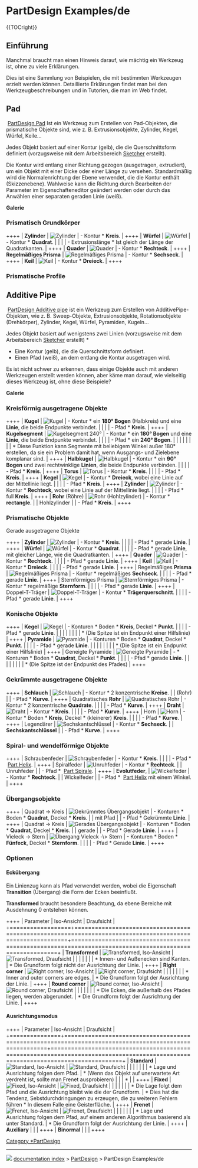 # PartDesign Examples/de
{{TOCright}}

## Einführung

Manchmal braucht man einen Hinweis darauf, wie mächtig ein Werkzeug ist, ohne zu viele Erklärungen.

Dies ist eine Sammlung von Beispielen, die mit bestimmten Werkzeugen erzielt werden können. Detaillierte Erklärungen findet man bei den Werkzeugbeschreibungen und in Tutorien, die man im Web findet.

## Pad

<img alt="" src=images/PartDesign_Pad.svg  style="width   *24px;"> [PartDesign Pad](PartDesign_Pad/de.md) Ist ein Werkzeug zum Erstellen von Pad-Objekten, die prismatische Objekte sind, wie z. B. Extrusionsobjekte, Zylinder, Kegel, Würfel, Keile\...

Jedes Objekt basiert auf einer Kontur (gelb), die die Querschnittsform definiert (vorzugsweise mit dem Arbeitsbereich [Sketcher](Sketcher_Workbench.md) erstellt).

Die Kontur wird entlang einer Richtung gezogen (ausgetragen, extrudiert), um ein Objekt mit einer Dicke oder einer Länge zu versehen.
Standardmäßig wird die Normalenrichtung der Ebene verwendet, die die Kontur enthält (Skizzenebene). Wahlweise kann die Richtung durch Bearbeiten der Parameter im Eigenschafteneditor geändert werden oder durch das Anwählen einer separaten geraden Linie (weiß).


<div class="mw-collapsible mw-collapsed">

**Galerie**


<div class="mw-collapsible-content toccolours">

### Prismatisch Grundkörper 

++++
| **Zylinder**            | <img alt="Zylinder" src=images/PartDesign_ExamplePad-01.png  style="width   *200px;">                       | -   Kontur   * **Kreis**.                                       |
++++
| **Würfel**              | <img alt="Würfel" src=images/PartDesign_ExamplePad-02.png  style="width   *200px;">                           | -   Kontur   * **Quadrat**.                                     |
|                         |                                                                                         | -   Extrusionslänge   * Ist gleich der Länge der Quadratkanten. |
++++
| **Quader**              | <img alt="Quader" src=images/PartDesign_ExamplePad-03.png  style="width   *200px;">                           | -   Kontur   * **Rechteck**.                                    |
++++
| **Regelmäßiges Prisma** | <img alt="Regelmäßiges Prisma" src=images/PartDesign_ExamplePad-04.png  style="width   *200px;"> | -   Kontur   * **Sechseck**.                                    |
++++
| **Keil**                | <img alt="Keil" src=images/PartDesign_ExamplePad-05.png  style="width   *200px;">                               | -   Kontur   * **Dreieck**.                                     |
++++

### Prismatische Profile 


</div>


</div>

## Additive Pipe 

<img alt="" src=images/PartDesign_AdditivePipe.svg  style="width   *24px;"> [PartDesign Additive pipe](PartDesign_AdditivePipe/de.md) ist ein Werkzeug zum Erstellen von AdditivePipe-Objekten, wie z. B. Sweep-Objekte, Extrusionsobjekte, Rotationsobjekte (Drehkörper), Zylinder, Kegel, Würfel, Pyramiden, Kugeln\...

Jedes Objekt basiert auf wenigstens zwei Linien (vorzugsweise mit dem Arbeitsbereich [Sketcher](Sketcher_Workbench/de.md) erstellt)   *

-   Eine Kontur (gelb), die die Querschnittsform definiert.
-   Einen Pfad (weiß), an dem entlang die Kontur ausgetragen wird.

Es ist nicht schwer zu erkennen, dass einige Objekte auch mit anderen Werkzeugen erstellt werden können, aber käme man darauf, wie vielseitig dieses Werkzeug ist, ohne diese Beispiele?


<div class="mw-collapsible mw-collapsed">

**Galerie**


<div class="mw-collapsible-content toccolours">

### Kreisförmig ausgetragene Objekte 

++++
| **Kugel**        | <img alt="Kugel" src=images/PartDesign_ExampleSphere-01.png  style="width   *200px;">                            | -   Kontur   * ein **180° Bogen** (Halbkreis) und eine **Linie**, die beide Endpunkte verbindet.                                                           |
|                  |                                                                                           | -   Pfad   * **Kreis**.                                                                                                                                    |
++++
| **Kugelsegment** | <img alt="Kugelsegment 240°" src=images/PartDesign_ExampleSphere-02.png  style="width   *200px;">    | -   Kontur   * ein **180° Bogen** und eine **Linie**, die beide Endpunkte verbindet.                                                                       |
|                  |                                                                                           | -   Pfad   * ein **240° Bogen**.                                                                                                                           |
|                  |                                                                                           |                                                                                                                                                         |
|                  |                                                                                           |    *   Diese Funktion kann Segmente mit beliebigem Winkel außer 180° erstellen, da sie ein Problem damit hat, wenn Ausgangs- und Zielebene komplanar sind. |
++++
| **Halbkugel**    | <img alt="Halbkugel" src=images/PartDesign_ExampleSphere-03.png  style="width   *200px;">                    | -   Kontur   * ein **90° Bogen** und zwei rechtwinklige **Linien**, die beide Endpunkte verbinden.                                                         |
|                  |                                                                                           | -   Pfad   * **Kreis**.                                                                                                                                    |
++++
| **Torus**        | <img alt="Torus" src=images/PartDesign_ExampleTorus-01.png  style="width   *200px;">                             | -   Kontur   * **Kreis**.                                                                                                                                  |
|                  |                                                                                           | -   Pfad   * **Kreis**.                                                                                                                                    |
++++
| **Kegel**        | <img alt="Kegel" src=images/PartDesign_ExampleTorus-04.png  style="width   *200px;">                             | -   Kontur   * **Dreieck**, wobei eine Linie auf der Mittellinie liegt.                                                                                    |
|                  |                                                                                           | -   Pfad   * **Kreis**.                                                                                                                                    |
++++
| **Zylinder**     | <img alt="Zylinder" src=images/PartDesign_ExampleTorus-02.png  style="width   *200px;">                       | -   Kontur   * **Rechteck**, wobei eine Linie auf der Mittellinie liegt.                                                                                   |
|                  |                                                                                           | -   Pfad   * full **Kreis**.                                                                                                                               |
++++
| **Rohr** (Röhre) | <img alt="Rohr (Hohlzylinder)" src=images/PartDesign_ExampleTorus-03.png  style="width   *200px;"> | -   Kontur   * **rectangle**.                                                                                                                              |
| Hohlzylinder     |                                                                                           | -   Pfad   * **Kreis**.                                                                                                                                    |
++++

### Prismatische Objekte 

Gerade ausgetragene Objekte

++++
| **Zylinder**            | <img alt="Zylinder" src=images/PartDesign_ExamplePrism-01.png  style="width   *200px;">                           | -   Kontur   * **Kreis**.                                                 |
|                         |                                                                                               | -   Pfad   * gerade **Linie**.                                            |
++++
| **Würfel**              | <img alt="Würfel" src=images/PartDesign_ExamplePrism-02.png  style="width   *200px;">                               | -   Kontur   * **Quadrat**.                                               |
|                         |                                                                                               | -   Pfad   * gerade **Linie**, mit gleicher Länge, wie die Quadratkanten. |
++++
| **Quader**              | <img alt="Quader" src=images/PartDesign_ExamplePrism-03.png  style="width   *200px;">                               | -   Kontur   * **Rechteck**.                                              |
|                         |                                                                                               | -   Pfad   * gerade **Linie**.                                            |
++++
| **Keil**                | <img alt="Keil" src=images/PartDesign_ExamplePrism-04.png  style="width   *200px;">                                   | -   Kontur   * **Dreieck**.                                               |
|                         |                                                                                               | -   Pfad   * gerade **Linie**.                                            |
++++
| Regelmäßiges **Prisma** | <img alt="Regelmäßiges Prisma" src=images/PartDesign_ExamplePrism-05.png  style="width   *200px;">     | -   Kontur   * regelmäßiges **Sechseck**.                                 |
|                         |                                                                                               | -   Pfad   * gerade **Linie**.                                            |
++++
| Sternförmiges Prisma    | <img alt=" Sternförmiges Prisma" src=images/PartDesign_ExamplePrism-06.png  style="width   *200px;"> | -   Kontur   * regelmäßige **Sternform**.                                 |
|                         |                                                                                               | -   Pfad   * gerade **Linie**.                                            |
++++
| Doppel-T-Träger         | <img alt="Doppel-T-Träger" src=images/PartDesign_ExamplePrism-07.png  style="width   *200px;">             | -   Kontur   * **Trägerquerschnitt**.                                     |
|                         |                                                                                               | -   Pfad   * gerade **Linie**.                                            |
++++

### Konische Objekte 

++++
| **Kegel**         | <img alt="Kegel" src=images/PartDesign_ExampleConic-01.png  style="width   *200px;">                         | -   Konturen   * Boden   * **Kreis**, Deckel   * **Punkt**.      |
|                   |                                                                                       | -   Pfad   * gerade **Linie**.                             |
|                   |                                                                                       |                                                         |
|                   |                                                                                       |    *   (Die Spitze ist ein Endpunkt einer Hilfslinie)      |
++++
| **Pyramide**      | <img alt="Pyramide" src=images/PartDesign_ExampleConic-02.png  style="width   *200px;">                   | -   Konturen   * Boden   * **Quadrat**, Deckel   * **Punkt**.    |
|                   |                                                                                       | -   Pfad   * gerade **Linie**.                             |
|                   |                                                                                       |                                                         |
|                   |                                                                                       |    *   (Die Spitze ist ein Endpunkt einer Hilfslinie)      |
++++
| Geneigte Pyramide | <img alt="Geneigte Pyramide" src=images/PartDesign_ExampleConic-03.png  style="width   *200px;"> | -   \* Konturen   * Boden   * **Quadrat**, Deckel   * **Punkt**. |
|                   |                                                                                       | -   Pfad   * gerade **Linie**.                             |
|                   |                                                                                       |                                                         |
|                   |                                                                                       |    *   (Die Spitze ist der Endpunkt des Pfades)            |
++++

### Gekrümmte ausgetragene Objekte 

++++
| **Schlauch**           | <img alt="Schlauch" src=images/PartDesign_ExampleSweep-01.png  style="width   *200px;">                       | -   Kontur   * 2 konzentrische **Kreise**.                      |
| (Rohr)                 |                                                                                           | -   Pfad   * **Kurve**.                                         |
++++
| Quadratisches **Rohr** | <img alt="Quadratisches Rohr" src=images/PartDesign_ExampleSweep-02.png  style="width   *200px;">   | -   Kontur   * 2 konzentrische **Quadrate**.                    |
|                        |                                                                                           | -   Pfad   * **Kurve**.                                         |
++++
| **Draht**              | <img alt="Draht" src=images/PartDesign_ExampleSweep-04.png  style="width   *200px;">                             | -   Kontur   * **Kreis**.                                       |
|                        |                                                                                           | -   Pfad   * **Kurve**.                                         |
++++
| Horn                   | <img alt="Horn" src=images/PartDesign_ExampleSweep-03.png  style="width   *200px;">                               | -   Kontur   * Boden   * **Kreis**, Deckel   * (kleinerer) **Kreis**. |
|                        |                                                                                           | -   Pfad   * **Kurve**.                                         |
++++
| Legendärer             | <img alt=" Sechskantschlüssel" src=images/PartDesign_ExampleSweep-05.png  style="width   *200px;"> | -   Kontur   * **Sechseck**.                                    |
| **Sechskantschlüssel** |                                                                                           | -   Pfad   * **Kurve**.                                         |
++++

### Spiral- und wendelförmige Objekte 

++++
| Schraubenfeder   | <img alt="Schraubenfeder" src=images/PartDesign_ExampleSpring-01.png  style="width   *200px;"> | -   Kontur   * **Kreis**.                                                                                               |
|                  |                                                                                  | -   Pfad   * <img alt="" src=images/Part_Helix.svg  style="width   *16px;"> [Part Helix](Part_Helix.md).                  |
++++
| Spiralfeder      | <img alt="Unruhfeder" src=images/PartDesign_ExampleSpring-03.png  style="width   *200px;">         | -   Kontur   * **Rechteck**.                                                                                            |
| Unruhfeder       |                                                                                  | -   Pfad   * <img alt="" src=images/Part_Spiral.svg  style="width   *16px;"> [Part Spirale](Part_Spiral.md).             |
++++
| **Evolutfeder**, | <img alt="Wickelfeder" src=images/PartDesign_ExampleSpring-04.png  style="width   *200px;">       | -   Kontur   * **Rechteck**.                                                                                            |
| Wickelfeder      |                                                                                  | -   Pfad   * <img alt="" src=images/Part_Helix.svg  style="width   *16px;"> [Part Helix](Part_Helix.md) mit einem Winkel. |
++++

### Übergangsobjekte

++++
| Quadrat -\> Kreis | <img alt="Gekrümmtes Übergangsobjekt" src=images/PartDesign_ExampleTrans-01.png  style="width   *200px;"> | -   Konturen   * Boden   * **Quadrat**, Deckel   * **Kreis**.     |
| mit Pfad          |                                                                                                         | -   Pfad   * Gekrümmte **Linie**.                           |
++++
| Quadrat -\> Kreis | <img alt="Gerades Übergangsobjekt" src=images/PartDesign_ExampleTrans-02.png  style="width   *200px;">       | -   Konturen   * Boden   * **Quadrat**, Deckel   * **Kreis**.     |
| gerade            |                                                                                                         | -   Pfad   * Gerade **Linie**.                              |
++++
| Vieleck -\> Stern | <img alt="Übergang Vieleck -\> Stern" src=images/PartDesign_ExampleTrans-03.png  style="width   *200px;">  | -   Konturen   * Boden   * **Fünfeck**, Deckel   * **Sternform**. |
|                   |                                                                                                         | -   Pfad   * Gerade **Linie**.                              |
++++

### Optionen

#### Eckübergang

Ein Linienzug kann als Pfad verwendet werden, wobei die Eigenschaft **Transition** (Übergang) die Form der Ecken beeinflußt.

**Transformed** braucht besondere Beachtung, da ebene Bereiche mit Ausdehnung 0 entstehen können.

++++
| Parameter        | Iso-Ansicht                                                                                              | Draufsicht                                                                                             |
+==================+==========================================================================================================+========================================================================================================+
| **Transformed**  | <img alt="Transformed, Iso-Ansicht" src=images/PartDesign_ExampleProperty-01.png  style="width   *200px;">   | <img alt="Transformed, Draufsicht" src=images/PartDesign_ExampleProperty-02.png  style="width   *200px;">   |
|                  |                                                                                                          |                                                                                                        |
|                  |    *   Innen- und Außenecken sind Kanten.                                                                   |    *   Die Grundform folgt nicht der Ausrichtung der Linie.                                               |
++++
| **Right corner** | <img alt="Right corner, Iso-Ansicht" src=images/PartDesign_ExampleProperty-03.png  style="width   *200px;"> | <img alt="Right corner, Draufsicht" src=images/PartDesign_ExampleProperty-04.png  style="width   *200px;"> |
|                  |                                                                                                          |                                                                                                        |
|                  |    *   Inner and outer corners are edges.                                                                   |    *   Die Grundform folgt der Ausrichtung der Linie.                                                     |
++++
| **Round corner** | <img alt="Round corner, Iso-Ansicht" src=images/PartDesign_ExampleProperty-05.png  style="width   *200px;"> | <img alt="Round corner, Draufsicht" src=images/PartDesign_ExampleProperty-06.png  style="width   *200px;"> |
|                  |                                                                                                          |                                                                                                        |
|                  |    *   Die Ecken, die außerhalb des Pfades liegen, werden abgerundet.                                       |    *   Die Grundform folgt der Ausrichtung der Linie.                                                     |
++++

#### Ausrichtungsmodus

++++
| Parameter     | Iso-Ansicht                                                                                           | Draufsicht                                                                                                                      |
+===============+=======================================================================================================+=================================================================================================================================+
| **Standard**  | <img alt="Standard, Iso-Ansicht" src=images/PartDesign_ExampleProperty-07.png  style="width   *200px;">      | <img alt="Standard, Draufsicht" src=images/PartDesign_ExampleProperty-08.png  style="width   *200px;">                                  |
|               |                                                                                                       |                                                                                                                                 |
|               |    *   Lage und Ausrichtung folgen dem Pfad.                                                             |    *   (Wenn das Objekt auf unerwartete Art verdreht ist, sollte man Frenet ausprobieren)                                          |
|               |    *                                                                                                     |                                                                                                                                 |
++++
| **Fixed**     | <img alt="Fixed, Iso-Ansicht" src=images/PartDesign_ExampleProperty-09.png  style="width   *200px;">            | <img alt="Fixed, Draufsicht" src=images/PartDesign_ExampleProperty-10.png  style="width   *200px;">                                        |
|               |                                                                                                       |                                                                                                                                 |
|               |    *   Die Lage folgt dem Pfad und die Ausrichtung bleibt wie die der Grundform.                         |    *   Dies hat die Tendenz, Sebstdurchdringungen zu erzeugen, die zu weiteren Fehlern führen   * In diesem Falle eine Geisterfläche. |
++++
| **Frenet**    | <img alt="Frenet, Iso-Ansicht" src=images/PartDesign_ExampleProperty-07.png  style="width   *200px;">          | <img alt="Frenet, Draufsicht" src=images/PartDesign_ExampleProperty-08.png  style="width   *200px;">                                      |
|               |                                                                                                       |                                                                                                                                 |
|               |    *   Lage und Ausrichtung folgen dem Pfad, auf einem anderen Algorithmus basierend als unter Standard. |    *   Die Grundform folgt der Ausrichtung der Linie.                                                                              |
++++
| **Auxiliary** |                                                                                                       |                                                                                                                                 |
++++
| **Binormal**  |                                                                                                       |                                                                                                                                 |
++++


</div>


</div>

[Category   *PartDesign](Category_PartDesign.md)



---
![](images/Right_arrow.png) [documentation index](../README.md) > [PartDesign](PartDesign_Workbench.md) > PartDesign Examples/de
